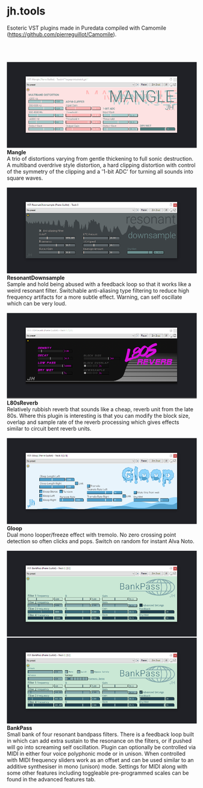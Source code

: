 # jh.tools
Esoteric VST plugins made in Puredata compiled with Camomile (https://github.com/pierreguillot/Camomile).<br><br>

<br><br>
![Mangle screenshot](https://raw.githubusercontent.com/j-p-higgins/jh.tools/master/mangle_screenshot.png)<br>
**Mangle**<br>
A trio of distortions varying from gentle thickening to full sonic destruction. A multiband overdrive style distortion, a hard clipping distortion with control of the symmetry of the clipping and a '1-bit ADC' for turning all sounds into square waves.
<br><br>
![ResonantDownsample screenshot](https://raw.githubusercontent.com/j-p-higgins/jh.tools/master/resdownsample_screenshot.png)<br>
**ResonantDownsample**<br>
Sample and hold being abused with a feedback loop so that it works like a weird resonant filter. Switchable anti-aliasing type filtering to reduce high frequency artifacts for a more subtle effect. Warning, can self oscillate which can be very loud.
<br><br>
![L80sReverb screenshot](https://raw.githubusercontent.com/j-p-higgins/jh.tools/master/l80s_screenshot.png)<br>
**L80sReverb**<br>
Relatively rubbish reverb that sounds like a cheap, reverb unit from the late 80s. Where this plugin is interesting is that you can modify the block size, overlap and sample rate of the reverb processing which gives effects similar to circuit bent reverb units.
<br><br>
![Gloop screenshot](https://raw.githubusercontent.com/j-p-higgins/jh.tools/master/gloop_screenshot.png)<br>
**Gloop**<br>
Dual mono looper/freeze effect with tremolo. No zero crossing point detection so often clicks and pops. Switch on random for instant Alva Noto. 
<br><br>
![BankPass screenshot 1](https://raw.githubusercontent.com/j-p-higgins/jh.tools/master/bankpass_screenshot_1.png)<br>
![BankPass screenshot 2](https://raw.githubusercontent.com/j-p-higgins/jh.tools/master/bankpass_screenshot_2.png)<br>
**BankPass**<br>
Small bank of four resonant bandpass filters. There is a feedback loop built in which can add extra sustain to the resonance on the filters, or if pushed will go into screaming self oscillation. Plugin can optionally be controlled via MIDI in either four voice polyphonic mode or in unison. When controlled with MIDI frequency sliders work as an offset and can be used similar to an additive synthesiser in mono (unison) mode. Settings for MIDI along with some other features including toggleable pre-programmed scales can be found in the advanced features tab. 
